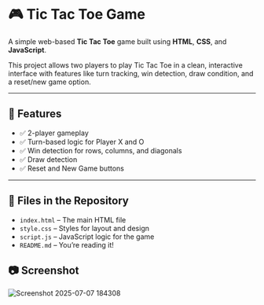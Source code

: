 # 🎮 Tic Tac Toe Game

A simple web-based **Tic Tac Toe** game built using **HTML**, **CSS**, and **JavaScript**.

This project allows two players to play Tic Tac Toe in a clean, interactive interface with features like turn tracking, win detection, draw condition, and a reset/new game option.

---

## 🚀 Features

- ✅ 2-player gameplay
- ✅ Turn-based logic for Player X and O
- ✅ Win detection for rows, columns, and diagonals
- ✅ Draw detection
- ✅ Reset and New Game buttons



---

## 📁 Files in the Repository

- `index.html` – The main HTML file
- `style.css` – Styles for layout and design
- `script.js` – JavaScript logic for the game
- `README.md` – You’re reading it!

## 📷 Screenshot

![Screenshot 2025-07-07 184308](https://github.com/user-attachments/assets/401ce150-eee4-44b7-b38b-74e0fbe96f12)
